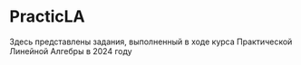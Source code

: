 # PracticLA
Здесь представлены задания, выполненный в ходе курса Практической Линейной Алгебры в 2024 году

